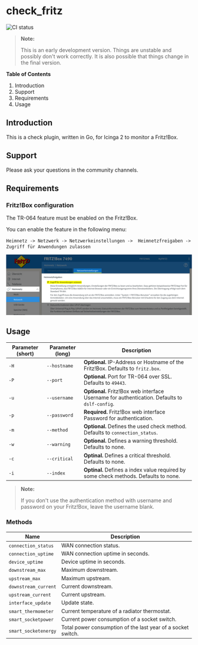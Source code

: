 # check_fritz

![CI status](https://travis-ci.org/mcktr/check_fritz.svg?branch=master)

> **Note:**
>
> This is an early development version. Things are unstable and possibly don't work correctly.
> It is also possible that things change in the final version.

**Table of Contents**

1. Introduction
2. Support
3. Requirements
4. Usage

## Introduction

This is a check plugin, written in Go, for Icinga 2 to monitor a Fritz!Box.

## Support

Please ask your questions in the community channels.

## Requirements

### Fritz!Box configuration

The TR-064 feature must be enabled on the Fritz!Box.

You can enable the feature in the following menu:

```
Heimnetz -> Netzwerk -> Netzwerkeinstellungen ->  Heimnetzfreigaben -> Zugriff für Anwendungen zulassen
```

![Fritz!Box configuration](doc/images/fritzbox-configuration-tr064.png)

## Usage

| Parameter (short) | Parameter (long) | Description                                                                                     |
| ---               | ------------     | ----------------------------------------------------------------------------------------------- |
| `-H`              | `--hostname`     | **Optional.** IP-Address or Hostname of the Fritz!Box. Defaults to `fritz.box`.                 |
| `-P`              | `--port`         | **Optional.** Port for TR-064 over SSL. Defaults to `49443`.                                    |
| `-u`              | `--username`     | **Optional.** Fritz!Box web interface Username for authentication. Defaults to `dslf-config`.   |
| `-p`              | `--password`     | **Required.** Fritz!Box web interface Password for authentication.                              |
| `-m`              | `--method`       | **Optional.** Defines the used check method. Defaults to `connection_status`.                   |
| `-w`              | `--warning`      | **Optional.** Defines a warning threshold. Defaults to none.                                    |
| `-c`              | `--critical`     | **Optinal.** Defines a critical threshold. Defaults to none.                                    |
| `-i`              | `--index`        | **Optinal.** Defines a index value required by some check methods. Defaults to none.            |

> **Note:**
>
> If you don't use the authentication method with username and password on your Fritz!Box, leave the username blank.


### Methods

| Name                 | Description                                                  |
|----------------------|--------------------------------------------------------------|
| `connection_status`  | WAN connection status.                                       |
| `connection_uptime`  | WAN connection uptime in seconds.                            |
| `device_uptime`      | Device uptime in seconds.                                    |
| `downstream_max`     | Maximum downstream.                                          |
| `upstream_max`       | Maximum upstream.                                            |
| `downstream_current` | Current downstream.                                          |
| `upstream_current`   | Current upstream.                                            |
| `interface_update`   | Update state.                                                |
| `smart_thermometer`  | Current temperature of a radiator thermostat.                |
| `smart_socketpower`  | Current power consumption of a socket switch.                |
| `smart_socketenergy` | Total power consumption of the last year of a socket switch. |
